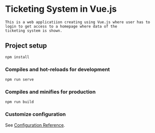 # Ticketing System in Vue.js
```
This is a web applicatiion creating using Vue.js where user has to login to get access to a homepage where data of the 
ticketing system is shown.
```

## Project setup
```
npm install
```

### Compiles and hot-reloads for development
```
npm run serve
```

### Compiles and minifies for production
```
npm run build
```



### Customize configuration
See [Configuration Reference](https://cli.vuejs.org/config/).
